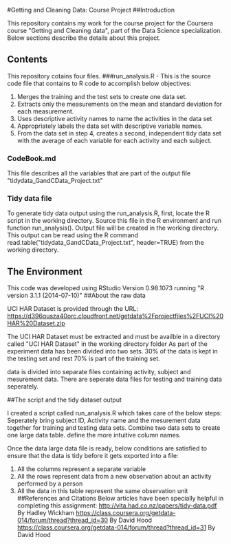 #Getting and Cleaning Data: Course Project
##Introduction

This repository contains my work for the course project for the Coursera course "Getting and Cleaning data", part of the Data Science specialization. Below sections describe the details about this project.

## Contents
This repository cotains four files. 
###run_analysis.R - 
This is the source code file that contains to R code to accomplish below objectives:
1. Merges the training and the test sets to create one data set.
2. Extracts only the measurements on the mean and standard deviation for each measurement. 
3. Uses descriptive activity names to name the activities in the data set
4. Appropriately labels the data set with descriptive variable names. 
5. From the data set in step 4, creates a second, independent tidy data set with the average of each variable for each activity and each subject.
### CodeBook.md
This file describes all the variables that are part of the output file "tidydata_GandCData_Project.txt"
### Tidy data file
To generate tidy data output using the run_analysis.R, first, locate the R script in the working directory. Source this file in the R environment and run function run_analysis(). Output file will be created in the working directory. This output can be read using the R command read.table("tidydata_GandCData_Project.txt", header=TRUE) from the working directory.
## The Environment
This code was developed using RStudio Version 0.98.1073 running "R version 3.1.1 (2014-07-10)"
##About the raw data

UCI HAR Dataset is provided through the URL: https://d396qusza40orc.cloudfront.net/getdata%2Fprojectfiles%2FUCI%20HAR%20Dataset.zip

The UCI HAR Dataset must be extracted and must be availble in a directory called "UCI HAR Dataset" in the working directory folder
As part of the experiment data has been divided into two sets. 30% of the data is kept in the testing set and rest 70% is part of the training set.

data is divided into separate files containing activity, subject and mesurement data. There are seperate data files for testing and training data seperately.

##The script and the tidy dataset output

I created a script called run_analysis.R which takes care of the below steps:
Seperately bring subject ID, Activity name and the mesurement data together for training and testing data sets.
Combine two data sets to create one large data table.
define the more intuitive column names.

Once the data large data file is ready, below conditions are satisfied to ensure that the data is tidy before it gets exported into a file:
1. All the columns represent a separate variable
2. All the rows represent data from a new observation about an activity performed by a person
3. All the data in this table represent the same observation unit
##References and Citations
Below articles have been specially helpful in completing this assignment:
http://vita.had.co.nz/papers/tidy-data.pdf By Hadley Wickham
https://class.coursera.org/getdata-014/forum/thread?thread_id=30 By David Hood
https://class.coursera.org/getdata-014/forum/thread?thread_id=31 By David Hood
